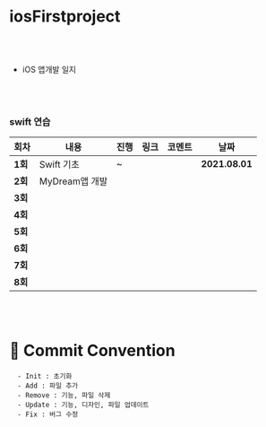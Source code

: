 # iosFirstproject


</br>

</br>



- iOS 앱개발 일지



</br>

</br>





### swift 연습

| 회차    | 내용                                           | 진행 | 링크                                                         | 코멘트                                                  | 날짜           |
| ------- | ---------------------------------------------- | ---- | ------------------------------------------------------------ | ------------------------------------------------------- | -------------- |
| **1회** | Swift 기초   | ~    |  |                                                         | **2021.08.01** |
| **2회** | MyDream앱 개발 |    |   |                                                         |  |
| **3회** |                  |     |    |  | |
| **4회** |               |     | |                                                         | |
| **5회** |              |     | |                      | |
| **6회** |           |     |  |                          |  |
| **7회** |                      |     |  |                                                         |  |
| **8회** |                                        |      |                                                              |                                                         |                |

</br>

</br>



# :memo: Commit Convention

```
  - Init : 초기화
  - Add : 파일 추가
  - Remove : 기능, 파일 삭제
  - Update : 기능, 디자인, 파일 업데이트
  - Fix : 버그 수정
```

<br></br>

